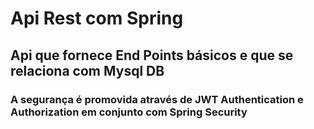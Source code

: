 # Api Rest com Spring 
## Api que fornece End Points básicos e que se relaciona com Mysql DB
### A segurança é promovida através de JWT Authentication e Authorization em conjunto com Spring Security

